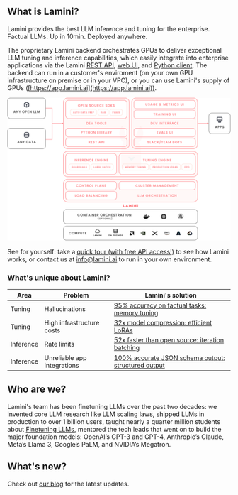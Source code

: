 ## What is Lamini?

Lamini provides the best LLM inference and tuning for the enterprise. Factual LLMs. Up in 10min. Deployed anywhere.

The proprietary Lamini backend orchestrates GPUs to deliver exceptional LLM tuning and inference capabilities, which easily integrate into enterprise applications via the Lamini [REST API](/rest_api/completions/), [web UI](/inference/playground/), and [Python client](/lamini_python_class/lamini/). The backend can run in a customer's enviroment (on your own GPU infrastructure on premise or in your VPC), or you can use Lamini's supply of GPUs ([https://app.lamini.ai](https://app.lamini.ai)).

![Lamini overview](/assets/lamini-overview.png)

See for yourself: take a [quick tour (with free API access!)](/inference/quick_start/) to see how Lamini works, or contact us at [info@lamini.ai](mailto:info@lamini.ai) to run in your own environment.

### What's unique about Lamini?

| Area | Problem | Lamini's solution |
|-|-|-|
| Tuning | Hallucinations | [95% accuracy on factual tasks: memory tuning](/tuning/memory_tuning/) |
| Tuning | High infrastructure costs | [32x model compression: efficient LoRAs](/tuning/quick_start/) |
| Inference | Rate limits | [52x faster than open source: iteration batching](https://www.usenix.org/conference/osdi22/presentation/yu) |
| Inference | Unreliable app integrations | [100% accurate JSON schema output: structured output](/inference/json_output/)|

## Who are we?

Lamini's team has been finetuning LLMs over the past two decades: we invented core LLM research like LLM scaling laws, shipped LLMs in production to over 1 billion users, taught nearly a quarter million students about [Finetuning LLMs](https://www.deeplearning.ai/short-courses/finetuning-large-language-models/), mentored the tech leads that went on to build the major foundation models: OpenAI’s GPT-3 and GPT-4, Anthropic’s Claude, Meta’s Llama 3, Google’s PaLM, and NVIDIA’s Megatron.

## What's new?

Check out [our blog](https://www.lamini.ai/blog) for the latest updates.

<br><br>

